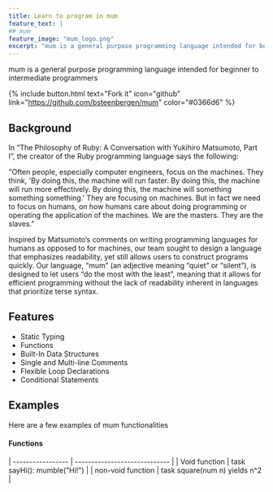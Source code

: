```yaml
---
title: Learn to program in mum
feature_text: |
## mum
feature_image: "mum_logo.png"
excerpt: "mum is a general purpose programming language intended for beginner to intermediate programmers"
---
```


mum is a general purpose programming language intended for beginner to intermediate programmers

{% include button.html text="Fork it" icon="github" link="https://github.com/bsteenbergen/mum" color="#0366d6" %}

## Background

In “The Philosophy of Ruby: A Conversation with Yukihiro Matsumoto, Part I”, the creator of the Ruby programming language says the following:

"Often people, especially computer engineers, focus on the machines. They think, 'By doing this, the machine will run faster. By doing this, the machine will run more effectively. By doing this, the machine will something something something.' They are focusing on machines. But in fact we need to focus on humans, on how humans care about doing programming or operating the application of the machines. We are the masters. They are the slaves."

Inspired by Matsumoto’s comments on writing programming languages for humans as opposed to for machines, our team sought to design a language that emphasizes readability, yet still allows users to construct programs quickly. Our language, “mum” (an adjective meaning “quiet” or “silent”), is designed to let users “do the most with the least”, meaning that it allows for efficient programming without the lack of readability inherent in languages that prioritize terse syntax.

## Features

- Static Typing
- Functions
- Built-In Data Structures
- Single and Multi-line Comments
- Flexible Loop Declarations
- Conditional Statements

## Examples

Here are a few examples of mum functionalities

#### Functions

| ----------------- | ----------------------------- |
| Void function | task sayHi(): mumble("Hi!") |
| non-void function | task square(num n) yields n^2 |
